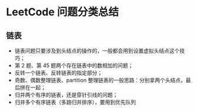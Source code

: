 # LeetCode 问题分类总结



## 链表

+ 链表问题只要涉及到头结点的操作的，一般都会用到设置虚拟头结点这个技巧；
+ 第 2 题、第 45 题两个存在链表中的数相加的问题；
+ 反转一个链表、反转链表的指定部分；
+ 奇数、偶数整理链表、partition 整理链表的一般思路：分别拿两个头结点，最后拼在一起；
+ 归并两个有序的链表，还是穿针引线的问题；
+ 归并多个有序链表（多路归并排序），要用到优先队列
